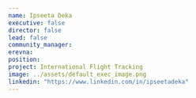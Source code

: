 ```yaml
---
name: Ipseeta Deka
executive: false
director: false
lead: false
community_manager:
erevna:    
position:  
project: International Flight Tracking
image: ../assets/default_exec_image.png
linkedin: "https://www.linkedin.com/in/ipseetadeka"
---
```

